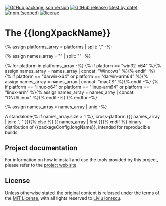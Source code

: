 [![GitHub package.json version](https://img.shields.io/github/package-json/v/{{githubProjectOrganization}}/{{githubProjectName}})](https://github.com/{{githubProjectOrganization}}/{{githubProjectName}}/blob/xpack/package.json)
[![GitHub release (latest by date)](https://img.shields.io/github/v/release/{{githubProjectOrganization}}/{{githubProjectName}})](https://github.com/{{githubProjectOrganization}}/{{githubProjectName}}/releases)
[![npm (scoped)](https://img.shields.io/npm/v/{{packageScopedName}}.svg?color=blue)](https://www.npmjs.com/package/{{packageScopedName}}/)
[![license](https://img.shields.io/github/license/{{githubProjectOrganization}}/{{githubProjectName}})](https://github.com/{{githubProjectOrganization}}/{{githubProjectName}}/blob/xpack/LICENSE)

# The {{longXpackName}}

{% assign platforms_array = platforms | split: "," -%}

{% assign names_array = "" | split: "" -%}

{% for platform in platforms_array -%}
{% if platform == "win32-x64" %}{% assign names_array = names_array | concat: "Windows" %}{% endif -%}
{% if platform == "darwin-x64" or platform == "darwin-arm64" %}{% assign names_array = names_array | concat: "macOS" %}{% endif -%}
{% if platform == "linux-x64" or platform == "linux-arm64" or platform == "linux-arm" %}{% assign names_array = names_array | concat: "GNU/Linux" %}{% endif -%}
{% endfor -%}

{% assign names_array = names_array | uniq -%}

A standalone{% if names_array.size > 1 %}, cross-platform ({{ names_array | join: ", " }}){% else %} {{ names_array | first }}{% endif %} binary distribution of {{packageConfig.longName}},
intended for reproducible builds.

## Project documentation

For information on how to install and use the tools provided by this project,
please refer to the
[project web site]({{packageHomepage}}).

## License

Unless otherwise stated, the original content is released under the terms of the
[MIT License](https://opensource.org/licenses/mit/),
with all rights reserved to
[Liviu Ionescu](https://github.com/ilg-ul).
